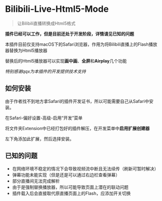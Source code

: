 # Bilibili-Live-Html5-Mode
> 让Bilibili直播转换成Html5格式

**插件已经可以工作，但是目前还处于开发阶段，详情请见已知的问题**

本插件目前仅支持macOS下的Safari浏览器，作用为将Bilibili直播上的Flash播放器替换为Html5播放器

替换后的Html5播放器可以实现**画中画**、**全屏**和**Airplay**几个功能



*特别感谢qqx为本插件的开发提供技术支持*



## 如何安装

由于作者找不到地方拿Safari的插件开发证书，所以可能需要自己从Safari中安装。

在Safari-偏好设置-高级-启用“开发”菜单

将文件夹Extension中已经打包好的插件解压，在开发菜单中**启用扩展创建器**

左下角添加此扩展，然后选择安装。

## 已知的问题

- 在网络环境不稳定的情况下会导致视频流中断且无法续传（刷新可暂时解决）
- 弹幕功能未能实现（但是还是可以通过右边栏查看弹幕）
- 部分直播间无法完成解析
- 由于是强制替换播放器，所以可能导致页面上潜在的联动问题
- 插件载入后会直接取代原直播页面上的Flash，应添加开关切换